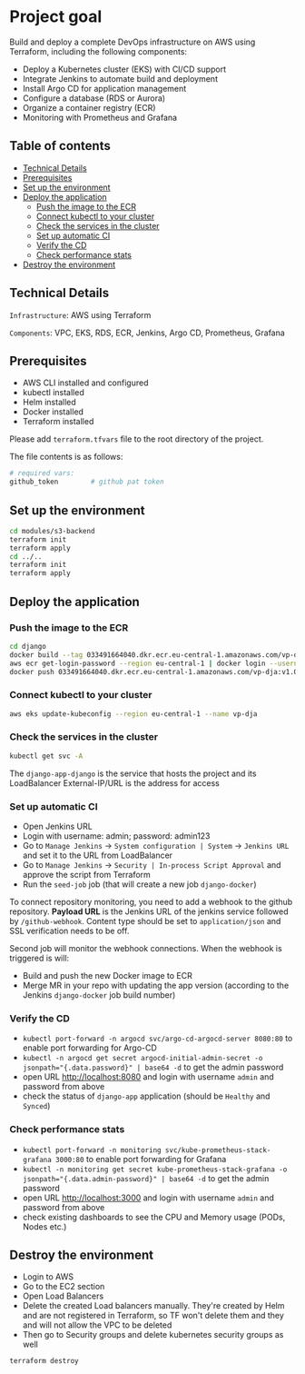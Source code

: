# Project goal

Build and deploy a complete DevOps infrastructure on AWS using Terraform, including the following components:

- Deploy a Kubernetes cluster (EKS) with CI/CD support
- Integrate Jenkins to automate build and deployment
- Install Argo CD for application management
- Configure a database (RDS or Aurora)
- Organize a container registry (ECR)
- Monitoring with Prometheus and Grafana

## Table of contents

- [Technical Details](#technical-details)
- [Prerequisites](#prerequisites)
- [Set up the environment](#set-up-the-environment)
- [Deploy the application](#deploy-the-application)
  - [Push the image to the ECR](#push-the-image-to-the-ecr)
  - [Connect kubectl to your cluster](#connect-kubectl-to-your-cluster)
  - [Check the services in the cluster](#check-the-services-in-the-cluster)
  - [Set up automatic CI](#set-up-automatic-ci)
  - [Verify the CD](#verify-the-cd)
  - [Check performance stats](#check-performance-stats)
- [Destroy the environment](#destroy-the-environment)

## Technical Details

`Infrastructure`: AWS using Terraform

`Components`: VPC, EKS, RDS, ECR, Jenkins, Argo CD, Prometheus, Grafana

## Prerequisites

- AWS CLI installed and configured
- kubectl installed
- Helm installed
- Docker installed
- Terraform installed

Please add `terraform.tfvars` file to the root directory of the project.

The file contents is as follows:

```sh
# required vars:
github_token        # github pat token
```

## Set up the environment

```sh
cd modules/s3-backend
terraform init
terraform apply
cd ../..
terraform init
terraform apply
```

## Deploy the application

### Push the image to the ECR

```sh
cd django
docker build --tag 033491664040.dkr.ecr.eu-central-1.amazonaws.com/vp-dja:v1.0.0 --platform linux/amd64 .
aws ecr get-login-password --region eu-central-1 | docker login --username AWS --password-stdin 033491664040.dkr.ecr.eu-central-1.amazonaws.com/vp-dja
docker push 033491664040.dkr.ecr.eu-central-1.amazonaws.com/vp-dja:v1.0.0
```

### Connect kubectl to your cluster

```sh
aws eks update-kubeconfig --region eu-central-1 --name vp-dja
```

### Check the services in the cluster

```sh
kubectl get svc -A
```

The `django-app-django` is the service that hosts the project and its LoadBalancer External-IP/URL is the address for access

### Set up automatic CI

- Open Jenkins URL
- Login with username: admin; password: admin123
- Go to `Manage Jenkins` -> `System configuration | System` -> `Jenkins URL` and set it to the URL from LoadBalancer
- Go to `Manage Jenkins` -> `Security | In-process Script Approval` and approve the script from Terraform
- Run the `seed-job` job (that will create a new job `django-docker`)

To connect repository monitoring, you need to add a webhook to the github repository. **Payload URL** is the Jenkins URL of the jenkins service followed by `/github-webhook`. Content type should be set to `application/json` and SSL verification needs to be off.

Second job will monitor the webhook connections. When the webhook is triggered is will:

- Build and push the new Docker image to ECR
- Merge MR in your repo with updating the app version (according to the Jenkins `django-docker` job build number)

### Verify the CD

- `kubectl port-forward -n argocd svc/argo-cd-argocd-server 8080:80` to enable port forwarding for Argo-CD
- `kubectl -n argocd get secret argocd-initial-admin-secret -o jsonpath="{.data.password}" | base64 -d` to get the admin password
- open URL <http://localhost:8080> and login with username `admin` and password from above
- check the status of `django-app` application (should be `Healthy` and `Synced`)

### Check performance stats

- `kubectl port-forward -n monitoring svc/kube-prometheus-stack-grafana 3000:80` to enable port forwarding for Grafana
- `kubectl -n monitoring get secret kube-prometheus-stack-grafana -o jsonpath="{.data.admin-password}" | base64 -d` to get the admin password
- open URL <http://localhost:3000> and login with username `admin` and password from above
- check existing dashboards to see the CPU and Memory usage (PODs, Nodes etc.)

## Destroy the environment

- Login to AWS
- Go to the EC2 section
- Open Load Balancers
- Delete the created Load balancers manually. They're created by Helm and are not registered in Terraform, so TF won't delete them and they and will not allow the VPC to be deleted
- Then go to Security groups and delete kubernetes security groups as well

```sh
terraform destroy
```
